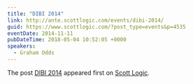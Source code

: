 ```yaml
---
title: "DIBI 2014"
link: http://ante.scottlogic.com/events/dibi-2014/
guid: https://www.scottlogic.com/?post_type=events&p=4535
eventDate: 2014-11-11
pubDateTime: 2018-05-04 10:52:05 +0000
speakers:
  - Graham Odds
---
```


<p>The post <a rel="nofollow" href="http://ante.scottlogic.com/events/dibi-2014/">DIBI 2014</a> appeared first on <a rel="nofollow" href="http://ante.scottlogic.com">Scott Logic</a>.</p>